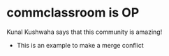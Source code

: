 # commclassroom is OP

Kunal Kushwaha says that this community is amazing!
- This is an example to make a merge conflict
